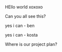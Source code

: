 HEllo world xoxoxo

Can you all see this?

yes i can - ben

yes i can - kosta

Where is our project plan? 